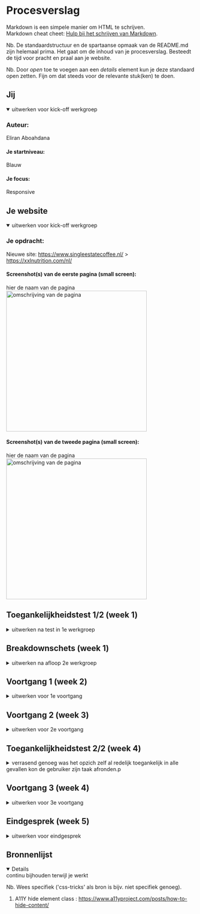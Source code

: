 # Procesverslag
Markdown is een simpele manier om HTML te schrijven.  
Markdown cheat cheet: [Hulp bij het schrijven van Markdown](https://github.com/adam-p/markdown-here/wiki/Markdown-Cheatsheet).

Nb. De standaardstructuur en de spartaanse opmaak van de README.md zijn helemaal prima. Het gaat om de inhoud van je procesverslag. Besteedt de tijd voor pracht en praal aan je website.

Nb. Door *open* toe te voegen aan een *details* element kun je deze standaard open zetten. Fijn om dat steeds voor de relevante stuk(ken) te doen.





## Jij

<details open>
  <summary>uitwerken voor kick-off werkgroep</summary>

  ### Auteur:
  Eliran Aboahdana
  
  #### Je startniveau:
  Blauw
  
  #### Je focus:
  Responsive 
</details>





## Je website

<details open>
  <summary>uitwerken voor kick-off werkgroep</summary>

  ### Je opdracht:
  Nieuwe site: https://www.singleestatecoffee.nl/ > https://xxlnutrition.com/nl/

  #### Screenshot(s) van de eerste pagina (small screen): 
  hier de naam van de pagina  
  <img src="readme-images/ssc.png" width="375px" alt="omschrijving van de pagina">

  #### Screenshot(s) van de tweede pagina (small screen):
  hier de naam van de pagina  
  <img src="readme-images/ssc2.png" width="375px" alt="omschrijving van de pagina">
 
</details>



## Toegankelijkheidstest 1/2 (week 1)

<details>
  <summary>uitwerken na test in 1e werkgroep</summary>

  ### Bevindingen
  Lijst met je bevindingen die in de test naar voren kwamen:
  
  De website is nog niet heel toegankelijk en vooral niet voor gebruikers met een screenreader, geen context bij links/koppelingen en hij skipt over sommige links.

  #### Screenreader
  Veel onderdelen op de site waren erg onduidelijk voor de screenreader. Zoals links naar bepaalde items werd opgelezen als alleen 'koppeling' waardoor het als           gebruiker niet echt duidelijk word waar die koppeling je heen brengt.
  
  Hier een omschrijving van hoe het opgelost kan worden:
  
  alttext of ontzichtbare text bij de link of img

  #### Muis en Toetsenbord 
  De website is prima te bedienen met alleen een toetsenbord of muis. je kan het items aan je winkelmandje toevoegen en het bestel process afronden.

  #### Motoriek (shocks, elastiekjes)
  Het maakt het proces wat lastiger en het duurt wat langer maar je kan gewoon hetzelfde doen.

  #### Visueel (brillen, contrast, kleurenblind, dark/light). 
  In de meeste gevallen is de site nog prima leesbaar maar wanneer het te wazig word valt de tekst een beetje weg en kan je het lastig zien.
  
  Hier een omschrijving van hoe het opgelost kan worden:
  
  Een fontslider waarmee de gebruiker de groote van het tekst kan vergroten/verkleinen.
  
</details>



## Breakdownschets (week 1)

<details>
  <summary>uitwerken na afloop 2e werkgroep</summary>

  ### de hele pagina: 
  <img src="readme-images/BreakdownSchetsHomepage5.png" width="375px" alt="breakdown van de hele pagina">

  ### Over ons pagina: 
  <img src="readme-images/breakdownschetsabonnementpage.png" width="375px" alt="breakdown van een dynamisch deel">

 

</details>





## Voortgang 1 (week 2)

<details>
  <summary>uitwerken voor 1e voortgang</summary>

  ### Stand van zaken
  We hadden het over grid en positionering binnen het grid waardoor ik het nu beter begrijp. ook heb ik van website kunnen wisselen.



  ### Agenda voor meeting
  Deze week was ik nog niet ingedeeld voor een groepje

  | Eliran      | 
  | ---         | 
  |kan ik van website wisselen|

  ### Verslag van meeting
  hier na afloop snel de uitkomsten van de meeting vastleggen

  - betere grip op grid
  - van website gewisseld
  - lid van nieuw groepje

</details>





## Voortgang 2 (week 3)

<details>
  <summary>uitwerken voor 2e voortgang</summary>

  ### Stand van zaken
  De header was nog wel lastig te maken het was een hoop gepuzzel in het begin maar ik heb het gelukkig werkend gekregen.
  
  <img src="readme-images/header.JPG" width="375px">
  
  De footer maken ging zeer flot alleen wist ik niet of er een betere ccs selector was voor een element dat specifiek voor een ander element komt, zo had ik een h4 die   ik styling wou geven die voor een UL stond. ik heb maar nth of type gebruikt. (::before?)
  
  <img src="readme-images/footer.JPG" width="375px">
  
  section gebruiken of heb je coole css? (:before)
  
  <img src="readme-images/vraag.JPG" width="375px">

  ### Agenda voor meeting
  samen met je groepje opstellen
| Maeve      | Nienke          | Thijs    | Eliran       | Tess |
  | ---            | ---                | ---          | ---              | ---      |        
  | Welke css selector moet je gebruiken?| Moet je een secion beginnen bij een h1?             | wanneer gebruik je welke html elementen?    | Moet je bij een page waar je de taal kan switchen een aparte (vertaalde) page maken of gebruik je javascript om de text te veranderen?    |  hoe centreer je een background img |
  | is er een logische indeling voor css? |  |  |  | | 
  | mag je id's gebruiken bij img?           |               |          |              || 


  ### Verslag van meeting
  hier na afloop snel de uitkomsten van de meeting vastleggen

  - een ingbouwde translator/taalswitcher maken kost wel wat werk



</details>





## Toegankelijkheidstest 2/2 (week 4)

<details>
  <summary> verrasend genoeg was het opzich zelf al redelijk toegankelijk in alle gevallen kon de gebruiker zijn taak afronden.p</summary>

  ### Bevindingen
  Lijst met je bevindingen die in de test naar voren kwamen (geef ook aan wat er verbeterd is):
  - De screenreader is al een verbetering op de orginele website
  - De gebruiker kan prima navigeren met alleen muis of toetsenbord (nummer en email nog niet)
  - De gerbuiker kon de content begrijpen/lezen met visuele beperking

  #### Screenreader
  Hij gaat over alle elementen zonder dingen over te slaan. de items waren een beetje onduidelijk. de links leest ie ook volledig op dus niet dat je alleen het woord     koppeling hoort maar ook waar die koppeling je heen brengt 
  
  Hier een omschrijving van hoe het opgelost kan worden (met indien nodig afbeeldingen)
  alt text bij item img

  #### Muis en Toetsenbord 
  de gebruiker kon prima navigeren op de site met alleen een toetsenbord of muis. Alleen viel het de gebruiker op dat ie niet kon tabben naar het telefoonnummer of       email
  
  Hier een omschrijving van hoe het opgelost kan worden (met indien nodig afbeeldingen)
  Maak het interactief <a>

  #### Motoriek (shocks, elastiekjes)  
  elastiekjes: er waren geen uitgebreide taken op mijn site waardoor de gebruiker zonder al te veel moeite kon navigeren ook waren de knoppen groot genoeg om te         klikken
  
  Hier een omschrijving van hoe het opgelost kan worden (met indien nodig afbeeldingen)

  #### Visueel (brillen, contrast, kleurenblind, dark/light). 
  De testen gingen grotendeels zonder enkele problemen, de gerbuiker had niet veel last van zijn beperkingen.
  kleurenblind: er is genoeg contrast dus de content is duidelijk genoeg.
  staarbril: er zijn niet teveel elementen tegelijkertijd op het scherm waardoor het zichtbaar blijft en niet te choatisch.
  wazige zicht: text kan soms wat dun zijn waardoor het lastiger is te lezen.
  
  Hier een omschrijving van hoe het opgelost kan worden (met indien nodig afbeeldingen)
  een fontchanger/slider waarmee je de groote/dikte van het font kan aanpassen.
  
</details>





## Voortgang 3 (week 4)

<details>
  <summary>uitwerken voor 3e voortgang</summary>

  ### Stand van zaken

  het ging verassend goed, ik had eerst het probleem dat een Ahref niet mee werkte het overlapte met andere elementen (oplossing was dus inline-block)
  wel begrijp niet waarom fontsize invloed heeft op tusseruimtes bij img's.

  ### Agenda voor meeting
  samen met je groepje opstellen

  | Maeve      | Nienke         | Thijs      | Eliran       |  Tess |
  | ---        | ---            | ---        | ---          | ---   |
  |            |                |            | waarom heeft fontsize invloed op spacing tussen img | hoe gebruik je grid om element posities tegeven, hoe maak ik een carousel    |
  |            |                |            |              |       |
  |            |                |            |              |       |


  ### Verslag van meeting
  hier na afloop snel de uitkomsten van de meeting vastleggen
  
  - door wat tips heb ik mijn nav wat mooier gemaakt (white space: wrap/nowrap)
  - toestemming gekregen voor div (onder bepaalde condities)
  - ik heb wat van andere geleerd (object fit)

</details>





## Eindgesprek (week 5)

<details>
  <summary>uitwerken voor eindgesprek</summary>

  ### Je uitkomst - karakteristiek screenshots:
  <img src="readme-images/dummy-plaatje.jpg" width="375px" alt="uitomst opdracht 1">


  ### Dit ging goed/Heb ik geleerd: 
  Korte omschrijving met plaatjes

  <img src="readme-images/dummy-plaatje.jpg" width="375px" alt="top">


  ### Dit was lastig/Is niet gelukt:
  Korte omschrijving met plaatjes

  <img src="readme-images/dummy-plaatje.jpg" width="375px" alt="bummer">
</details>





## Bronnenlijst

<details open>
  <summary>continu bijhouden terwijl je werkt</summary>

  Nb. Wees specifiek ('css-tricks' als bron is bijv. niet specifiek genoeg).

  1. A11Y hide element class : https://www.a11yproject.com/posts/how-to-hide-content/

</details>
